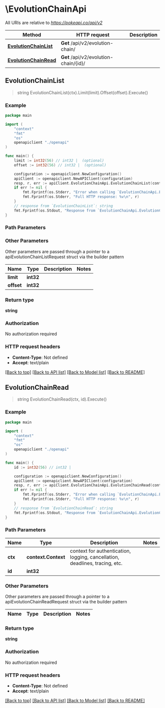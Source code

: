 # \EvolutionChainApi

All URIs are relative to *https://pokeapi.co/api/v2*

Method | HTTP request | Description
------------- | ------------- | -------------
[**EvolutionChainList**](EvolutionChainApi.md#EvolutionChainList) | **Get** /api/v2/evolution-chain/ | 
[**EvolutionChainRead**](EvolutionChainApi.md#EvolutionChainRead) | **Get** /api/v2/evolution-chain/{id}/ | 



## EvolutionChainList

> string EvolutionChainList(ctx).Limit(limit).Offset(offset).Execute()



### Example

```go
package main

import (
    "context"
    "fmt"
    "os"
    openapiclient "./openapi"
)

func main() {
    limit := int32(56) // int32 |  (optional)
    offset := int32(56) // int32 |  (optional)

    configuration := openapiclient.NewConfiguration()
    apiClient := openapiclient.NewAPIClient(configuration)
    resp, r, err := apiClient.EvolutionChainApi.EvolutionChainList(context.Background()).Limit(limit).Offset(offset).Execute()
    if err != nil {
        fmt.Fprintf(os.Stderr, "Error when calling `EvolutionChainApi.EvolutionChainList``: %v\n", err)
        fmt.Fprintf(os.Stderr, "Full HTTP response: %v\n", r)
    }
    // response from `EvolutionChainList`: string
    fmt.Fprintf(os.Stdout, "Response from `EvolutionChainApi.EvolutionChainList`: %v\n", resp)
}
```

### Path Parameters



### Other Parameters

Other parameters are passed through a pointer to a apiEvolutionChainListRequest struct via the builder pattern


Name | Type | Description  | Notes
------------- | ------------- | ------------- | -------------
 **limit** | **int32** |  | 
 **offset** | **int32** |  | 

### Return type

**string**

### Authorization

No authorization required

### HTTP request headers

- **Content-Type**: Not defined
- **Accept**: text/plain

[[Back to top]](#) [[Back to API list]](../README.md#documentation-for-api-endpoints)
[[Back to Model list]](../README.md#documentation-for-models)
[[Back to README]](../README.md)


## EvolutionChainRead

> string EvolutionChainRead(ctx, id).Execute()



### Example

```go
package main

import (
    "context"
    "fmt"
    "os"
    openapiclient "./openapi"
)

func main() {
    id := int32(56) // int32 | 

    configuration := openapiclient.NewConfiguration()
    apiClient := openapiclient.NewAPIClient(configuration)
    resp, r, err := apiClient.EvolutionChainApi.EvolutionChainRead(context.Background(), id).Execute()
    if err != nil {
        fmt.Fprintf(os.Stderr, "Error when calling `EvolutionChainApi.EvolutionChainRead``: %v\n", err)
        fmt.Fprintf(os.Stderr, "Full HTTP response: %v\n", r)
    }
    // response from `EvolutionChainRead`: string
    fmt.Fprintf(os.Stdout, "Response from `EvolutionChainApi.EvolutionChainRead`: %v\n", resp)
}
```

### Path Parameters


Name | Type | Description  | Notes
------------- | ------------- | ------------- | -------------
**ctx** | **context.Context** | context for authentication, logging, cancellation, deadlines, tracing, etc.
**id** | **int32** |  | 

### Other Parameters

Other parameters are passed through a pointer to a apiEvolutionChainReadRequest struct via the builder pattern


Name | Type | Description  | Notes
------------- | ------------- | ------------- | -------------


### Return type

**string**

### Authorization

No authorization required

### HTTP request headers

- **Content-Type**: Not defined
- **Accept**: text/plain

[[Back to top]](#) [[Back to API list]](../README.md#documentation-for-api-endpoints)
[[Back to Model list]](../README.md#documentation-for-models)
[[Back to README]](../README.md)

